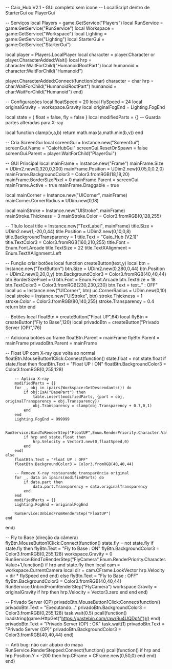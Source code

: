 -- Caio_Hub V2.1 - GUI completo sem ícone
-- LocalScript dentro de StarterGui ou PlayerGui

-- Serviços
local Players = game:GetService("Players")
local RunService = game:GetService("RunService")
local Workspace = game:GetService("Workspace")
local Lighting = game:GetService("Lighting")
local StarterGui = game:GetService("StarterGui")

local player = Players.LocalPlayer
local character = player.Character or player.CharacterAdded:Wait()
local hrp = character:WaitForChild("HumanoidRootPart")
local humanoid = character:WaitForChild("Humanoid")

player.CharacterAdded:Connect(function(char)
    character = char
    hrp = char:WaitForChild("HumanoidRootPart")
    humanoid = char:WaitForChild("Humanoid")
end)

-- Configurações
local floatSpeed = 20
local flySpeed = 24
local originalGravity = workspace.Gravity
local originalFogEnd = Lighting.FogEnd

local state = { float = false, fly = false }
local modifiedParts = {} -- Guarda partes alteradas para X-ray

local function clamp(v,a,b) return math.max(a,math.min(b,v)) end

-- Cria ScreenGui
local screenGui = Instance.new("ScreenGui")
screenGui.Name = "CaioHubGui"
screenGui.ResetOnSpawn = false
screenGui.Parent = player:WaitForChild("PlayerGui")

-- GUI Principal
local mainFrame = Instance.new("Frame")
mainFrame.Size = UDim2.new(0,320,0,300)
mainFrame.Position = UDim2.new(0.05,0,0.2,0)
mainFrame.BackgroundColor3 = Color3.fromRGB(18,18,20)
mainFrame.BorderSizePixel = 0
mainFrame.Parent = screenGui
mainFrame.Active = true
mainFrame.Draggable = true

local mainCorner = Instance.new("UICorner", mainFrame)
mainCorner.CornerRadius = UDim.new(0,18)

local mainStroke = Instance.new("UIStroke", mainFrame)
mainStroke.Thickness = 3
mainStroke.Color = Color3.fromRGB(0,128,255)

-- Título
local title = Instance.new("TextLabel", mainFrame)
title.Size = UDim2.new(1,-20,0,44)
title.Position = UDim2.new(0,10,0,8)
title.BackgroundTransparency = 1
title.Text = "Caio_Hub (V2.1)"
title.TextColor3 = Color3.fromRGB(160,210,255)
title.Font = Enum.Font.Arcade
title.TextSize = 22
title.TextXAlignment = Enum.TextXAlignment.Left

-- Função criar botões
local function createButton(text,y)
    local btn = Instance.new("TextButton")
    btn.Size = UDim2.new(0,280,0,44)
    btn.Position = UDim2.new(0,20,0,y)
    btn.BackgroundColor3 = Color3.fromRGB(40,40,44)
    btn.BorderSizePixel = 0
    btn.Font = Enum.Font.Arcade
    btn.TextSize = 18
    btn.TextColor3 = Color3.fromRGB(230,230,230)
    btn.Text = text.." : OFF"
    local uc = Instance.new("UICorner", btn)
    uc.CornerRadius = UDim.new(0,10)
    local stroke = Instance.new("UIStroke", btn)
    stroke.Thickness = 1
    stroke.Color = Color3.fromRGB(80,140,255)
    stroke.Transparency = 0.4
    return btn
end

-- Botões
local floatBtn = createButton("Float UP",64)
local flyBtn = createButton("Fly to Base",120)
local privadoBtn = createButton("Privado Server (OP)",176)

-- Adiciona botões ao frame
floatBtn.Parent = mainFrame
flyBtn.Parent = mainFrame
privadoBtn.Parent = mainFrame

-- Float UP com X-ray que volta ao normal
floatBtn.MouseButton1Click:Connect(function()
    state.float = not state.float
    if state.float then
        floatBtn.Text = "Float UP : ON"
        floatBtn.BackgroundColor3 = Color3.fromRGB(0,255,128)
        
        -- Aplica X-ray
        modifiedParts = {}
        for _, obj in ipairs(Workspace:GetDescendants()) do
            if obj:IsA("BasePart") then
                table.insert(modifiedParts, {part = obj, originalTransparency = obj.Transparency})
                obj.Transparency = clamp(obj.Transparency + 0.7,0,1)
            end
        end
        Lighting.FogEnd = 999999
        
        RunService:BindToRenderStep("FloatUP",Enum.RenderPriority.Character.Value+1,function()
            if hrp and state.float then
                hrp.Velocity = Vector3.new(0,floatSpeed,0)
            end
        end)
    else
        floatBtn.Text = "Float UP : OFF"
        floatBtn.BackgroundColor3 = Color3.fromRGB(40,40,44)
        
        -- Remove X-ray restaurando transparência original
        for _, data in ipairs(modifiedParts) do
            if data.part then
                data.part.Transparency = data.originalTransparency
            end
        end
        modifiedParts = {}
        Lighting.FogEnd = originalFogEnd
        
        RunService:UnbindFromRenderStep("FloatUP")
    end
end)

-- Fly to Base (direção da câmera)
flyBtn.MouseButton1Click:Connect(function()
    state.fly = not state.fly
    if state.fly then
        flyBtn.Text = "Fly to Base : ON"
        flyBtn.BackgroundColor3 = Color3.fromRGB(0,255,128)
        workspace.Gravity = 0
        RunService:BindToRenderStep("FlyCamera",Enum.RenderPriority.Character.Value+1,function()
            if hrp and state.fly then
                local cam = workspace.CurrentCamera
                local dir = cam.CFrame.LookVector
                hrp.Velocity = dir * flySpeed
            end
        end)
    else
        flyBtn.Text = "Fly to Base : OFF"
        flyBtn.BackgroundColor3 = Color3.fromRGB(40,40,44)
        RunService:UnbindFromRenderStep("FlyCamera")
        workspace.Gravity = originalGravity
        if hrp then hrp.Velocity = Vector3.zero end
    end
end)

-- Privado Server (OP)
privadoBtn.MouseButton1Click:Connect(function()
    privadoBtn.Text = "Executando..."
    privadoBtn.BackgroundColor3 = Color3.fromRGB(0,255,128)
    task.wait(0.5)
    pcall(function()
        loadstring(game:HttpGet("https://pastebin.com/raw/Ru4UQDpN"))()
    end)
    privadoBtn.Text = "Privado Server (OP) : OK"
    task.wait(1)
    privadoBtn.Text = "Privado Server (OP)"
    privadoBtn.BackgroundColor3 = Color3.fromRGB(40,40,44)
end)

-- Anti bug: não cair abaixo do mapa
RunService.RenderStepped:Connect(function()
    pcall(function()
        if hrp and hrp.Position.Y < -200 then
            hrp.CFrame = CFrame.new(0,50,0)
        end
    end)
end)
